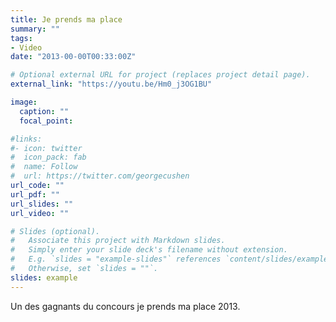 ```yaml
---
title: Je prends ma place
summary: ""
tags:
- Video
date: "2013-00-00T00:33:00Z"

# Optional external URL for project (replaces project detail page).
external_link: "https://youtu.be/Hm0_j3OG1BU"

image:
  caption: ""
  focal_point:

#links:
#- icon: twitter
#  icon_pack: fab
#  name: Follow
#  url: https://twitter.com/georgecushen
url_code: ""
url_pdf: ""
url_slides: ""
url_video: ""

# Slides (optional).
#   Associate this project with Markdown slides.
#   Simply enter your slide deck's filename without extension.
#   E.g. `slides = "example-slides"` references `content/slides/example-slides.md`.
#   Otherwise, set `slides = ""`.
slides: example
---
```


Un des gagnants du concours je prends ma place 2013.
